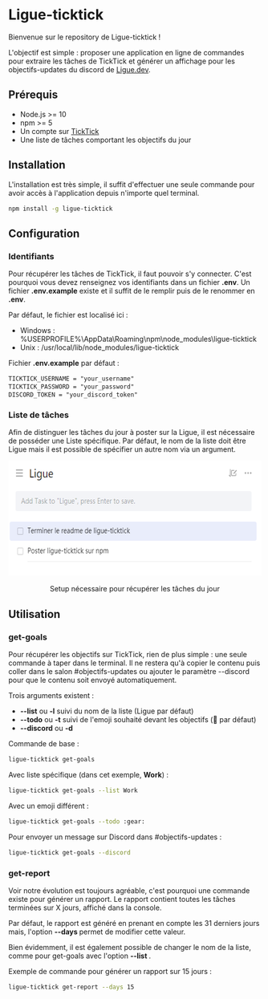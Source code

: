 # Ligue-ticktick

Bienvenue sur le repository de Ligue-ticktick !

L'objectif est simple : proposer une application en ligne de commandes pour extraire les tâches de TickTick et générer un affichage pour les objectifs-updates du discord de [Ligue.dev](https://ligue.dev).

## Prérequis

- Node.js >= 10
- npm >= 5
- Un compte sur [TickTick](https://ticktick.com)
- Une liste de tâches comportant les objectifs du jour

## Installation

L'installation est très simple, il suffit d'effectuer une seule commande pour avoir accès à l'application depuis n'importe quel terminal.

```bash
npm install -g ligue-ticktick
```

## Configuration

### Identifiants

Pour récupérer les tâches de TickTick, il faut pouvoir s'y connecter. C'est pourquoi vous devez renseignez vos identifiants dans un fichier **.env**. Un fichier **.env.example** existe et il suffit de le remplir puis de le renommer en **.env**.

Par défaut, le fichier est localisé ici :

- Windows : %USERPROFILE%\AppData\Roaming\npm\node_modules\ligue-ticktick
- Unix : /usr/local/lib/node_modules/ligue-ticktick

Fichier **.env.example** par défaut :

```env
TICKTICK_USERNAME = "your_username"
TICKTICK_PASSWORD = "your_password"
DISCORD_TOKEN = "your_discord_token"
```

### Liste de tâches

Afin de distinguer les tâches du jour à poster sur la Ligue, il est nécessaire de posséder une Liste spécifique. Par défaut, le nom de la liste doit être Ligue mais il est possible de spécifier un autre nom via un argument.

<div align="center">
	<img width="598" height="230" src="List.PNG">
	<p>Setup nécessaire pour récupérer les tâches du jour<p>
</div>

## Utilisation
### get-goals
Pour récupérer les objectifs sur TickTick, rien de plus simple : une seule commande à taper dans le terminal. Il ne restera qu'à copier le contenu puis coller dans le salon #objectifs-updates ou ajouter le paramètre --discord pour que le contenu soit envoyé automatiquement.

Trois arguments existent :

- **--list** ou **-l** suivi du nom de la liste (Ligue par défaut)
- **--todo** ou **-t** suivi de l'emoji souhaité devant les objectifs (:construction: par défaut)
- **--discord** ou **-d**

Commande de base :

```bash
ligue-ticktick get-goals
```

Avec liste spécifique (dans cet exemple, **Work**) :

```bash
ligue-ticktick get-goals --list Work
```

Avec un emoji différent :

```bash
ligue-ticktick get-goals --todo :gear:
```

Pour envoyer un message sur Discord dans #objectifs-updates :

```bash
ligue-ticktick get-goals --discord
```

### get-report
Voir notre évolution est toujours agréable, c'est pourquoi une commande existe pour générer un rapport. Le rapport contient toutes les tâches terminées sur X jours, affiché dans la console.

Par défaut, le rapport est généré en prenant en compte les 31 derniers jours mais, l'option **--days <number>** permet de modifier cette valeur.

Bien évidemment, il est également possible de changer le nom de la liste, comme pour get-goals avec l'option **--list <name>**.

Exemple de commande pour générer un rapport sur 15 jours :
```bash
ligue-ticktick get-report --days 15
```
